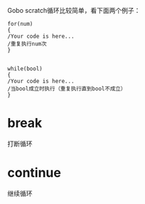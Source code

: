 Gobo scratch循环比较简单，看下面两个例子：


~~~
for(num)
{
/Your code is here...
/重复执行num次
}


while(bool)
{
/Your code is here...
/当bool成立时执行（重复执行直到bool不成立）
}
~~~


# break


打断循环


# continue


继续循环
